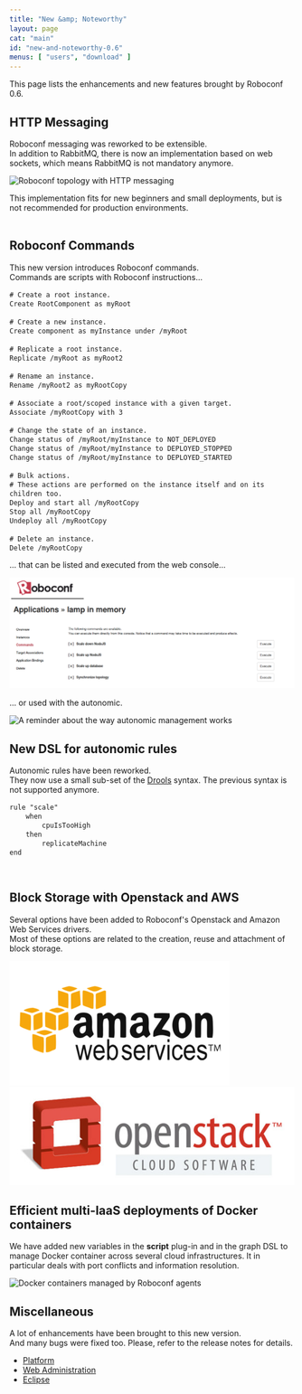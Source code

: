 ```yaml
---
title: "New &amp; Noteworthy"
layout: page
cat: "main"
id: "new-and-noteworthy-0.6"
menus: [ "users", "download" ]
---
```


This page lists the enhancements and new features brought by Roboconf 0.6.


## HTTP Messaging

Roboconf messaging was reworked to be extensible.  
In addition to RabbitMQ, there is now an implementation based on web sockets, which means RabbitMQ
is not mandatory anymore.

<img src="/resources/img/nn-0.6-http-messaging.png" alt="Roboconf topology with HTTP messaging" class="gs" />

This implementation fits for new beginners and small deployments, but is not
recommended for production environments.
<br /><br />


## Roboconf Commands

This new version introduces Roboconf commands.  
Commands are scripts with Roboconf instructions...

<pre><code class="language-roboconf-commands"># Create a root instance.
Create RootComponent as myRoot

# Create a new instance.
Create component as myInstance under /myRoot

# Replicate a root instance.
Replicate /myRoot as myRoot2

# Rename an instance.
Rename /myRoot2 as myRootCopy

# Associate a root/scoped instance with a given target.
Associate /myRootCopy with 3

# Change the state of an instance.
Change status of /myRoot/myInstance to NOT_DEPLOYED
Change status of /myRoot/myInstance to DEPLOYED_STOPPED
Change status of /myRoot/myInstance to DEPLOYED_STARTED

# Bulk actions.
# These actions are performed on the instance itself and on its children too.
Deploy and start all /myRootCopy
Stop all /myRootCopy
Undeploy all /myRootCopy

# Delete an instance.
Delete /myRootCopy
</code></pre>

... that can be listed and executed from the web console...

<img src="/resources/img/nn-0.6-commands-in-the-web-console.png" alt="Listing executable commands in the web console" class="gs" />

... or used with the autonomic.

<img src="/resources/img/autonomic-diagram.png" alt="A reminder about the way autonomic management works" class="gs" />
<br />


## New DSL for autonomic rules

Autonomic rules have been reworked.  
They now use a small sub-set of the [Drools](http://www.drools.org/) syntax.
The previous syntax is not supported anymore.

<pre><code class="language-roboconf-rules">rule "scale"
	when
		cpuIsTooHigh
	then
		replicateMachine
end
</code></pre>
<br />


## Block Storage with Openstack and AWS

Several options have been added to Roboconf's Openstack and Amazon Web Services drivers.  
Most of these options are related to the creation, reuse and attachment of block storage.

<img src="/resources/img/aws.png" alt="AWS's logo" class="gs" /><br />
<img src="/resources/img/openstack.jpg" alt="Openstack's logo" class="gs" />
<br />


## Efficient multi-IaaS deployments of Docker containers

We have added new variables in the **script** plug-in and in the graph DSL
to manage Docker container across several cloud infrastructures. It in particular
deals with port conflicts and information resolution. 

<img src="/resources/img/docker-containers-managed-by-agents.png" alt="Docker containers managed by Roboconf agents" class="gs" />
<br />

## Miscellaneous

A lot of enhancements have been brought to this new version.  
And many bugs were fixed too. Please, refer to the release notes for details.

* [Platform](https://github.com/roboconf/roboconf-platform/issues?utf8=%E2%9C%93&q=milestone%3A0.6)
* [Web Administration](https://github.com/roboconf/roboconf-web-administration/issues?utf8=%E2%9C%93&q=milestone%3A0.6)
* [Eclipse](https://github.com/roboconf/roboconf-eclipse/issues?q=milestone%3A0.6)

